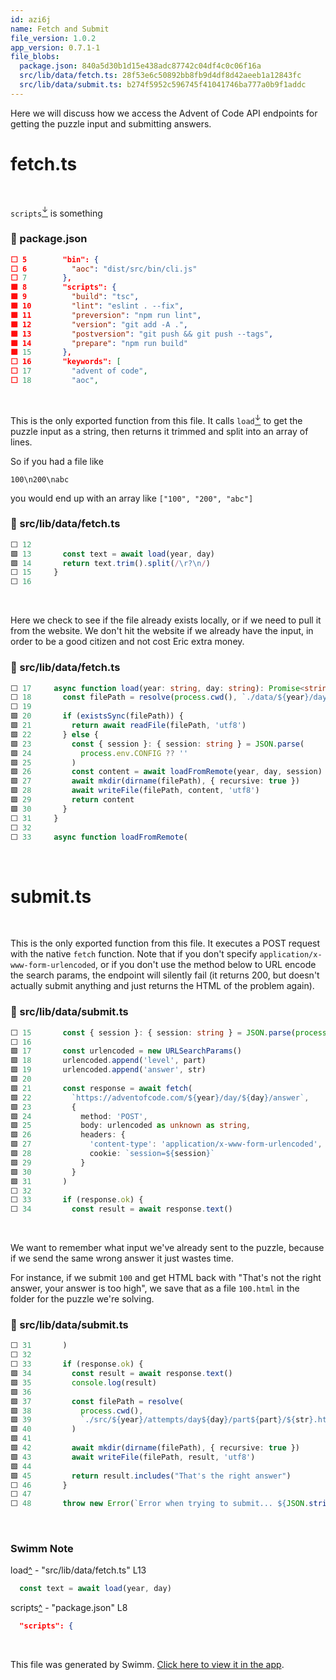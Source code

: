 ```yaml
---
id: azi6j
name: Fetch and Submit
file_version: 1.0.2
app_version: 0.7.1-1
file_blobs:
  package.json: 840a5d30b1d15e438adc87742c04df4c0c06f16a
  src/lib/data/fetch.ts: 28f53e6c50892bb8fb9d4df8d42aeeb1a12843fc
  src/lib/data/submit.ts: b274f5952c596745f41041746ba777a0b9f1addc
---
```


Here we will discuss how we access the Advent of Code API endpoints for getting the puzzle input and submitting answers.

# fetch.ts

<br/>

`scripts`[<sup id="Z10AiCf">↓</sup>](#f-Z10AiCf) is something
<!-- NOTE-swimm-snippet: the lines below link your snippet to Swimm -->
### 📄 package.json
```json
⬜ 5        "bin": {
⬜ 6          "aoc": "dist/src/bin/cli.js"
⬜ 7        },
🟩 8        "scripts": {
🟩 9          "build": "tsc",
🟩 10         "lint": "eslint . --fix",
🟩 11         "preversion": "npm run lint",
🟩 12         "version": "git add -A .",
🟩 13         "postversion": "git push && git push --tags",
🟩 14         "prepare": "npm run build"
🟩 15       },
⬜ 16       "keywords": [
⬜ 17         "advent of code",
⬜ 18         "aoc",
```

<br/>

This is the only exported function from this file. It calls `load`[<sup id="Z1i1CgX">↓</sup>](#f-Z1i1CgX) to get the puzzle input as a string, then returns it trimmed and split into an array of lines.

So if you had a file like

`100\n200\nabc`

you would end up with an array like `["100", "200", "abc"]`
<!-- NOTE-swimm-snippet: the lines below link your snippet to Swimm -->
### 📄 src/lib/data/fetch.ts
```typescript
⬜ 12     
🟩 13       const text = await load(year, day)
🟩 14       return text.trim().split(/\r?\n/)
⬜ 15     }
⬜ 16     
```

<br/>

Here we check to see if the file already exists locally, or if we need to pull it from the website. We don't hit the website if we already have the input, in order to be a good citizen and not cost Eric extra money.
<!-- NOTE-swimm-snippet: the lines below link your snippet to Swimm -->
### 📄 src/lib/data/fetch.ts
```typescript
⬜ 17     async function load(year: string, day: string): Promise<string> {
⬜ 18       const filePath = resolve(process.cwd(), `./data/${year}/day${day}.txt`)
⬜ 19     
🟩 20       if (existsSync(filePath)) {
🟩 21         return await readFile(filePath, 'utf8')
🟩 22       } else {
🟩 23         const { session }: { session: string } = JSON.parse(
🟩 24           process.env.CONFIG ?? ''
🟩 25         )
🟩 26         const content = await loadFromRemote(year, day, session)
🟩 27         await mkdir(dirname(filePath), { recursive: true })
🟩 28         await writeFile(filePath, content, 'utf8')
🟩 29         return content
🟩 30       }
⬜ 31     }
⬜ 32     
⬜ 33     async function loadFromRemote(
```

<br/>

# submit.ts

<br/>

This is the only exported function from this file. It executes a POST request with the native `fetch` function. Note that if you don't specify `application/x-www-form-urlencoded`, or if you don't use the method below to URL encode the search params, the endpoint will silently fail (it returns 200, but doesn't actually submit anything and just returns the HTML of the problem again).
<!-- NOTE-swimm-snippet: the lines below link your snippet to Swimm -->
### 📄 src/lib/data/submit.ts
```typescript
⬜ 15       const { session }: { session: string } = JSON.parse(process.env.CONFIG ?? '')
⬜ 16     
🟩 17       const urlencoded = new URLSearchParams()
🟩 18       urlencoded.append('level', part)
🟩 19       urlencoded.append('answer', str)
🟩 20     
🟩 21       const response = await fetch(
🟩 22         `https://adventofcode.com/${year}/day/${day}/answer`,
🟩 23         {
🟩 24           method: 'POST',
🟩 25           body: urlencoded as unknown as string,
🟩 26           headers: {
🟩 27             'content-type': 'application/x-www-form-urlencoded',
🟩 28             cookie: `session=${session}`
🟩 29           }
🟩 30         }
🟩 31       )
⬜ 32     
⬜ 33       if (response.ok) {
⬜ 34         const result = await response.text()
```

<br/>

We want to remember what input we've already sent to the puzzle, because if we send the same wrong answer it just wastes time.

For instance, if we submit `100` and get HTML back with "That's not the right answer, your answer is too high", we save that as a file `100.html` in the folder for the puzzle we're solving.
<!-- NOTE-swimm-snippet: the lines below link your snippet to Swimm -->
### 📄 src/lib/data/submit.ts
```typescript
⬜ 31       )
⬜ 32     
⬜ 33       if (response.ok) {
🟩 34         const result = await response.text()
🟩 35         console.log(result)
🟩 36     
🟩 37         const filePath = resolve(
🟩 38           process.cwd(),
🟩 39           `./src/${year}/attempts/day${day}/part${part}/${str}.html`
🟩 40         )
🟩 41     
🟩 42         await mkdir(dirname(filePath), { recursive: true })
🟩 43         await writeFile(filePath, result, 'utf8')
🟩 44     
🟩 45         return result.includes("That's the right answer")
⬜ 46       }
⬜ 47     
⬜ 48       throw new Error(`Error when trying to submit... ${JSON.stringify(response)}`)
```

<br/>

<!-- THIS IS AN AUTOGENERATED SECTION. DO NOT EDIT THIS SECTION DIRECTLY -->
### Swimm Note

<span id="f-Z1i1CgX">load</span>[^](#Z1i1CgX) - "src/lib/data/fetch.ts" L13
```typescript
  const text = await load(year, day)
```

<span id="f-Z10AiCf">scripts</span>[^](#Z10AiCf) - "package.json" L8
```json
  "scripts": {
```

<br/>

This file was generated by Swimm. [Click here to view it in the app](https://app.swimm.io/repos/Z2l0aHViJTNBJTNBYW9janMtY2xpJTNBJTNBZWxsaW90Zmlza2U=/docs/azi6j).